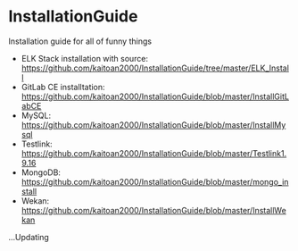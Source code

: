 # InstallationGuide
Installation guide for all of funny things
- ELK Stack installation with source:
https://github.com/kaitoan2000/InstallationGuide/tree/master/ELK_Install
- GitLab CE installtation:
https://github.com/kaitoan2000/InstallationGuide/blob/master/InstallGitLabCE
- MySQL:
https://github.com/kaitoan2000/InstallationGuide/blob/master/InstallMysql
- Testlink:
https://github.com/kaitoan2000/InstallationGuide/blob/master/Testlink1.9.16
- MongoDB:
https://github.com/kaitoan2000/InstallationGuide/blob/master/mongo_install
- Wekan:
https://github.com/kaitoan2000/InstallationGuide/blob/master/InstallWekan

...Updating 
